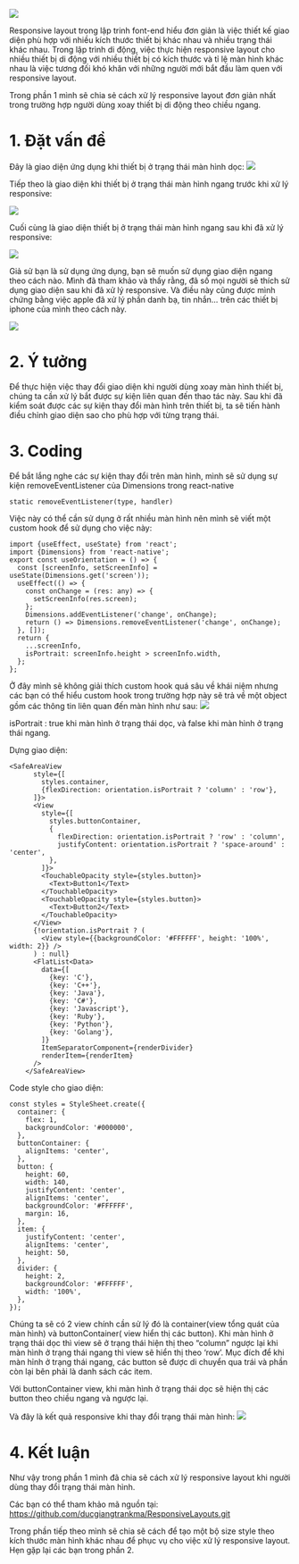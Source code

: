 ![](https://images.viblo.asia/5cbe4a1a-5516-4783-9436-53dec3ef961a.jpeg)

Responsive layout trong lập trinh font-end hiểu đơn giản là việc thiết kế giao diện phù hợp với nhiều kích thước thiết bị khác nhau và nhiều trạng thái khác nhau. Trong lập trình di động, việc thực hiện responsive layout cho nhiều thiết bị di động với nhiều thiết bị có kích thước và tỉ lệ màn hình khác nhau là việc tương đối khó khăn với những người mới bắt đầu làm quen với responsive layout.

Trong phần 1 mình sẽ chia sẻ cách xử lý responsive layout đơn giản nhất trong trường hợp người dùng xoay thiết bị di động theo chiều ngang.

# 1. Đặt vấn đề
Đây là giao diện ứng dụng khi thiết bị ở trạng thái màn hình dọc:
![](https://images.viblo.asia/6f5d53d6-9a50-4bf2-b2ed-5845e8953559.png)

Tiếp theo là giao diện khi thiết bị ở trạng thái màn hình ngang trước khi xử lý responsive:

![](https://images.viblo.asia/59dfdcb1-40aa-47ec-ad92-59662ed089fe.png)

Cuối cùng là giao diện thiết bị ở trạng thái màn hình ngang sau khi đã xử lý responsive:

![](https://images.viblo.asia/68602c5a-afa6-4fd6-8256-f7caa62da28d.png)

Giả sử bạn là sử dụng ứng dụng, bạn sẽ muốn sử dụng giao diện ngang theo cách nào. Mình đã tham khảo và thấy rằng, đã số mọi người sẽ thích sử dụng giao diện sau khi đã xử lý responsive. Và điều này cũng được mình chứng bằng việc apple đã xử lý phần danh bạ, tin nhắn… trên các thiết bị iphone của mình theo cách này.

![](https://images.viblo.asia/182b4478-fdf0-4712-be86-b4b0719936c6.PNG)

# 2. Ý tưởng
Để thực hiện việc thay đổi giao diện khi người dùng xoay màn hình thiết bị, chúng ta cần xử lý bắt được sự kiện liên quan đến thao tác này. Sau khi đã kiểm soát được các sự kiện thay đổi màn hình trên thiết bị, ta sẽ tiến hành điều chỉnh giao diện sao cho phù hợp với từng trạng thái.
# 3. Coding
Để bắt lắng nghe các sự kiện thay đổi trên màn hình, mình sẽ sử dụng sự kiện removeEventListener của Dimensions trong react-native

```
static removeEventListener(type, handler)
```
Việc này có thể cần sử dụng ở rất nhiều màn hình nên mình sẽ viết một custom hook để sử dụng cho việc này:
```
import {useEffect, useState} from 'react';
import {Dimensions} from 'react-native';
export const useOrientation = () => {
  const [screenInfo, setScreenInfo] = useState(Dimensions.get('screen'));
  useEffect(() => {
    const onChange = (res: any) => {
      setScreenInfo(res.screen);
    };
    Dimensions.addEventListener('change', onChange);
    return () => Dimensions.removeEventListener('change', onChange);
  }, []);
  return {
    ...screenInfo,
    isPortrait: screenInfo.height > screenInfo.width,
  };
};
```
Ở đây mình sẽ không giải thích custom hook quá sâu về khái niệm nhưng các bạn có thể hiểu custom hook trong trường hợp này sẽ trả về một object gồm các thông tin liên quan đến màn hình như sau:
![](https://images.viblo.asia/e8ac57a6-b19e-41b9-8db7-709083bd83cf.png)

isPortrait : true khi màn hình ở trạng thái dọc, và false khi màn hình ở trạng thái ngang.

Dựng giao diện:
```
<SafeAreaView
      style={[
        styles.container,
        {flexDirection: orientation.isPortrait ? 'column' : 'row'},
      ]}>
      <View
        style={[
          styles.buttonContainer,
          {
            flexDirection: orientation.isPortrait ? 'row' : 'column',
            justifyContent: orientation.isPortrait ? 'space-around' : 'center',
          },
        ]}>
        <TouchableOpacity style={styles.button}>
          <Text>Button1</Text>
        </TouchableOpacity>
        <TouchableOpacity style={styles.button}>
          <Text>Button2</Text>
        </TouchableOpacity>
      </View>
      {!orientation.isPortrait ? (
        <View style={{backgroundColor: '#FFFFFF', height: '100%', width: 2}} />
      ) : null}
      <FlatList<Data>
        data={[
          {key: 'C'},
          {key: 'C++'},
          {key: 'Java'},
          {key: 'C#'},
          {key: 'Javascript'},
          {key: 'Ruby'},
          {key: 'Python'},
          {key: 'Golang'},
        ]}
        ItemSeparatorComponent={renderDivider}
        renderItem={renderItem}
      />
    </SafeAreaView>
```
Code style cho giao diện:
```
const styles = StyleSheet.create({
  container: {
    flex: 1,
    backgroundColor: '#000000',
  },
  buttonContainer: {
    alignItems: 'center',
  },
  button: {
    height: 60,
    width: 140,
    justifyContent: 'center',
    alignItems: 'center',
    backgroundColor: '#FFFFFF',
    margin: 16,
  },
  item: {
    justifyContent: 'center',
    alignItems: 'center',
    height: 50,
  },
  divider: {
    height: 2,
    backgroundColor: '#FFFFFF',
    width: '100%',
  },
});
```
Chúng ta sẽ có 2 view chính cần sử lý đó là container(view tổng quát của màn hình) và buttonContainer( view hiển thị các button). Khi màn hình ở trạng thái dọc thì view sẽ ở trạng thái hiện thị theo “column” ngược lại khi màn hình ở trạng thái ngang thì view sẽ hiển thị theo ‘row’. Mục đích để khi màn hỉnh ở trạng thái ngang, các button sẽ được di chuyển qua trái và phần còn lại bên phải là danh sách các item.

Với buttonContainer view, khi màn hình ở trạng thái dọc sẽ hiện thị các button theo chiều ngang và ngược lại.

Và đây là kết quả responsive khi thay đổi trạng thái màn hình:
![](https://images.viblo.asia/68602c5a-afa6-4fd6-8256-f7caa62da28d.png)

# 4. Kết luận
Như vậy trong phần 1 mình đã chia sẽ cách xử lý responsive layout khi người dùng thay đổi trạng thái màn hình.

Các bạn có thể tham khảo mã nguồn tại: https://github.com/ducgiangtrankma/ResponsiveLayouts.git

Trong phần tiếp theo mình sẽ chia sẽ cách để tạo một bộ size style theo kích thước màn hình khác nhau để phục vụ cho việc xử lý responsive layout. Hẹn gặp lại các bạn trong phần 2.